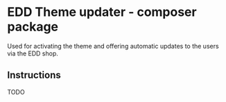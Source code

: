 # EDD Theme updater - composer package

Used for activating the theme and offering automatic updates to the users via the EDD shop.

## Instructions

TODO
